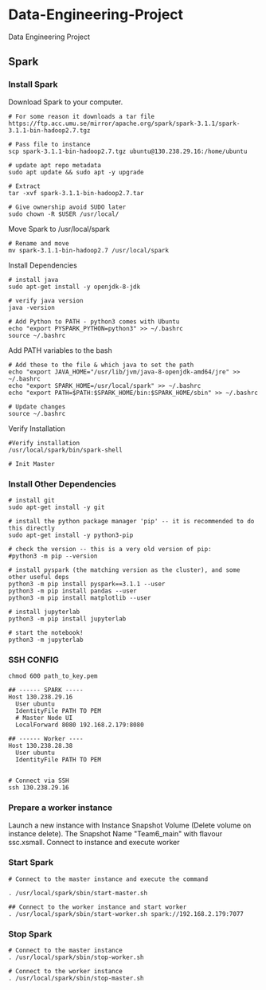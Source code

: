 # Data-Engineering-Project
Data Engineering Project

## Spark

### Install Spark
Download Spark to your computer.
```
# For some reason it downloads a tar file
https://ftp.acc.umu.se/mirror/apache.org/spark/spark-3.1.1/spark-3.1.1-bin-hadoop2.7.tgz

# Pass file to instance
scp spark-3.1.1-bin-hadoop2.7.tgz ubuntu@130.238.29.16:/home/ubuntu

# update apt repo metadata
sudo apt update && sudo apt -y upgrade

# Extract
tar -xvf spark-3.1.1-bin-hadoop2.7.tar
```

```
# Give ownership avoid SUDO later
sudo chown -R $USER /usr/local/
```

Move Spark to /usr/local/spark
```
# Rename and move
mv spark-3.1.1-bin-hadoop2.7 /usr/local/spark

```

Install Dependencies
```
# install java
sudo apt-get install -y openjdk-8-jdk

# verify java version
java -version

# Add Python to PATH - python3 comes with Ubuntu
echo "export PYSPARK_PYTHON=python3" >> ~/.bashrc
source ~/.bashrc
```

Add PATH variables to the bash
```
# Add these to the file & which java to set the path
echo "export JAVA_HOME="/usr/lib/jvm/java-8-openjdk-amd64/jre" >> ~/.bashrc
echo "export SPARK_HOME=/usr/local/spark" >> ~/.bashrc
echo "export PATH=$PATH:$SPARK_HOME/bin:$SPARK_HOME/sbin" >> ~/.bashrc

# Update changes
source ~/.bashrc
```

Verify Installation
```
#Verify installation
/usr/local/spark/bin/spark-shell

# Init Master

```

### Install Other Dependencies
```
# install git
sudo apt-get install -y git

# install the python package manager 'pip' -- it is recommended to do this directly 
sudo apt-get install -y python3-pip

# check the version -- this is a very old version of pip:
#python3 -m pip --version

# install pyspark (the matching version as the cluster), and some other useful deps
python3 -m pip install pyspark==3.1.1 --user
python3 -m pip install pandas --user
python3 -m pip install matplotlib --user

# install jupyterlab
python3 -m pip install jupyterlab

# start the notebook!
python3 -m jupyterlab
```

### SSH CONFIG
```
chmod 600 path_to_key.pem

## ------ SPARK -----
Host 130.238.29.16 
  User ubuntu
  IdentityFile PATH TO PEM
  # Master Node UI
  LocalForward 8080 192.168.2.179:8080

## ------ Worker ----
Host 130.238.28.38
  User ubuntu
  IdentityFile PATH TO PEM


# Connect via SSH
ssh 130.238.29.16
```

### Prepare a worker instance
Launch a new instance with Instance Snapshot Volume (Delete volume on instance delete). The Snapshot Name "Team6_main" with flavour ssc.xsmall. Connect to instance and execute worker

### Start Spark
```
# Connect to the master instance and execute the command

. /usr/local/spark/sbin/start-master.sh 

## Connect to the worker instance and start worker
. /usr/local/spark/sbin/start-worker.sh spark://192.168.2.179:7077
```

### Stop Spark
```
# Connect to the master instance
. /usr/local/spark/sbin/stop-worker.sh

# Connect to the worker instance
. /usr/local/spark/sbin/stop-master.sh 
```